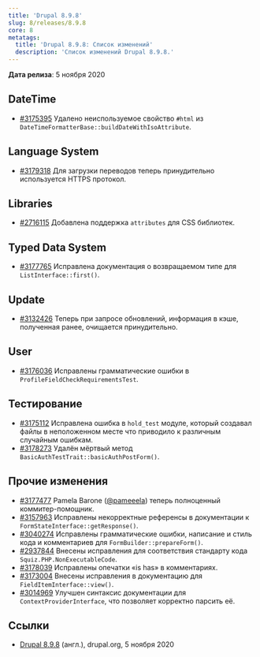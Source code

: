 ```yaml
---
title: 'Drupal 8.9.8'
slug: 8/releases/8.9.8
core: 8
metatags:
  title: 'Drupal 8.9.8: Список изменений'
  description: 'Список изменений Drupal 8.9.8.'
---
```


**Дата релиза**: 5 ноября 2020

## DateTime

- [#3175395](https://www.drupal.org/project/drupal/issues/3175395) Удалено неиспользуемое свойство `#html` из `DateTimeFormatterBase::buildDateWithIsoAttribute`.

## Language System

- [#3179318](https://www.drupal.org/project/drupal/issues/3179318) Для загрузки переводов теперь принудительно используется HTTPS протокол.

## Libraries

- [#2716115](https://www.drupal.org/project/drupal/issues/2716115) Добавлена поддержка `attributes` для CSS библиотек.

## Typed Data System

- [#3177765](https://www.drupal.org/project/drupal/issues/3177765) Исправлена документация о возвращаемом типе для `ListInterface::first()`. 

## Update

- [#3132426](https://www.drupal.org/project/drupal/issues/3132426) Теперь при запросе обновлений, информация в кэше, полученная ранее, очищается принудительно.

## User

- [#3176036](https://www.drupal.org/project/drupal/issues/3176036) Исправлены грамматические ошибки в `ProfileFieldCheckRequirementsTest`.

## Тестирование

- [#3175112](https://www.drupal.org/project/drupal/issues/3175112) Исправлена ошибка в `hold_test` модуле, который создавал файлы в неположенном месте что приводило к различным случайным ошибкам.
- [#3178273](https://www.drupal.org/project/drupal/issues/3178273) Удалён мёртвый метод `BasicAuthTestTrait::basicAuthPostForm()`.

## Прочие изменения

- [#3177477](https://www.drupal.org/project/drupal/issues/3177477) Pamela Barone ([@pameeela](https://www.drupal.org/u/pameeela)) теперь полноценный коммитер-помощник.
- [#3157963](https://www.drupal.org/project/drupal/issues/3157963) Исправлены некорректные референсы в документации к `FormStateInterface::getResponse()`.
- [#3040274](https://www.drupal.org/project/drupal/issues/3040274) Исправлены грамматические ошибки, написание и стиль кода и комментариев для `FormBuilder::prepareForm()`.
- [#2937844](https://www.drupal.org/project/drupal/issues/2937844) Внесены исправления для соответствия стандарту кода `Squiz.PHP.NonExecutableCode`.
- [#3178039](https://www.drupal.org/project/drupal/issues/3178039) Исправлены опечатки «is has» в комментариях.
- [#3173004](https://www.drupal.org/project/drupal/issues/3173004) Внесены исправления в документацию для `FieldItemInterface::view()`.
- [#3014969](https://www.drupal.org/project/drupal/issues/3014969) Улучшен синтаксис документации для `ContextProviderInterface`, что позволяет корректно парсить её.

## Ссылки

- [Drupal 8.9.8](https://www.drupal.org/project/drupal/releases/8.9.8) (англ.), drupal.org, 5 ноября 2020